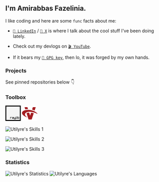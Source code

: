 ## I'm Amirabbas Fazelinia.

I like coding and here are some `func` facts about me:

- [`💼 LinkedIn`][linkedin] / [`💬 X`][x] is where I talk about the cool stuff I've been
  doing lately.

- Check out my devlogs on [`🎬 YouTube`][youtube].

- If it bears my [`🔑 GPG key`][gpg], then lo, it was forged by my own hands.

[linkedin]: https://linkedin.com/in/amirabbas-fazelinia
[x]: https://x.com/utilyre
[youtube]: https://youtube.com/@utilyre
[gpg]: https://github.com/utilyre.gpg

### Projects

See pinned repositories below 👇

### Toolbox

![Raylib](./assets/raylib_48x48.png)
![Vulkan](./assets/Vulkan_LogoBug_48px_Nov17.png)

![Utilyre's Skills 1][skills1]

![Utilyre's Skills 2][skills2]

![Utilyre's Skills 3][skills3]

[skills1]: https://skillicons.dev/icons?i=unity,bevy
[skills2]: https://skillicons.dev/icons?i=cpp,cs,lua,go
[skills3]: https://skillicons.dev/icons?i=cmake,bash,docker,githubactions

### Statistics

![Utilyre's Statistics][stats]
![Utilyre's Languages][languages]

[stats]: https://github-readme-stats.vercel.app/api?username=utilyre&count_private=true&theme=gruvbox&show_icons=true&hide_border=true
[languages]: https://github-readme-stats.vercel.app/api/top-langs?username=utilyre&langs_count=8&layout=compact&theme=gruvbox&hide_border=true
